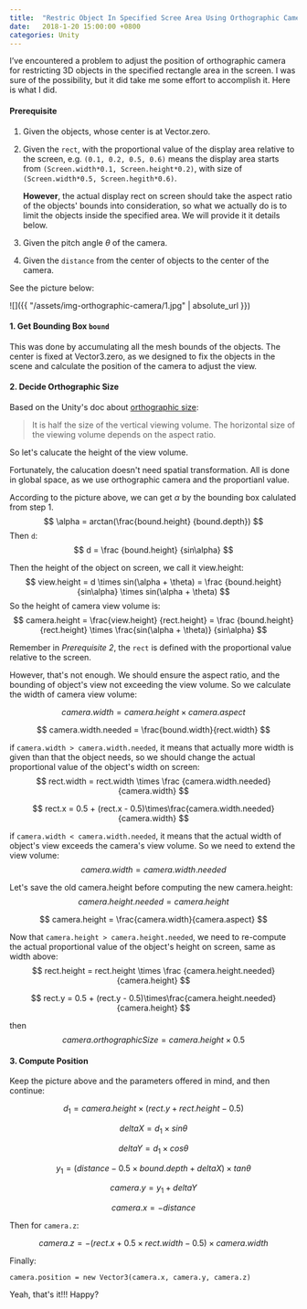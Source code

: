 ```yaml
---
title:  "Restric Object In Specified Scree Area Using Orthographic Camera"
date:   2018-1-20 15:00:00 +0800
categories: Unity
---
```




I’ve encountered a problem to adjust the position of orthographic camera for restricting 3D objects in the specified rectangle area in the screen. I was sure of the possibility, but it did take me some effort to accomplish it. Here is what I did.

#### Prerequisite

1. Given the objects, whose center is at Vector.zero.

2. Given the `rect`, with the proportional value of the display area relative to the screen, e.g. `(0.1, 0.2, 0.5, 0.6)` means the display area starts from `(Screen.width*0.1, Screen.height*0.2)`, with size of `(Screen.width*0.5, Screen.hegith*0.6)`.

   **However**, the actual display rect on screen should take the aspect ratio of the objects' bounds into consideration, so what we actually do is to limit the objects inside the specified area. We will provide it it details below.

3. Given the pitch angle $\theta$  of the camera.

4. Given the `distance` from the center of objects to the center of the camera.

See the picture below:

![]({{ "/assets/img-orthographic-camera/1.jpg" | absolute_url }})

#### 1. Get Bounding Box `bound`

This was done by accumulating all the mesh bounds of the objects. The center is fixed at Vector3.zero, as we designed to fix the objects in the scene and calculate the position of the camera to adjust the view.

#### 2.  Decide Orthographic Size

Based on the Unity's doc about [orthographic size](https://docs.unity3d.com/ScriptReference/Camera-orthographicSize.html):

> It is half the size of the vertical viewing volume. The horizontal size of the viewing volume depends on the aspect ratio.

So let's calucate the height of the view volume. 

Fortunately, the calucation doesn't need spatial transformation. All is done in global space, as we use orthographic camera and the proportianl value.

According to the picture above, we can get $\alpha$ by the bounding box calulated from step 1. 
$$
\alpha = arctan(\frac{bound.height} {bound.depth})
$$
Then `d`:
$$
d = \frac {bound.height} {sin\alpha}
$$

Then the height of the object on screen, we call it view.height: 
$$
view.height = d \times sin(\alpha + \theta) = \frac {bound.height}{sin\alpha} \times sin(\alpha + \theta)
$$
So the height of camera view volume is:
$$
camera.height = \frac{view.height} {rect.height} = \frac {bound.height} {rect.height} \times \frac{sin(\alpha + \theta)} {sin\alpha}
$$

Remember in *Prerequisite 2*, the `rect` is defined with the proportional value relative to the screen.

However, that's not enough. We should ensure the aspect ratio, and the bounding of object's view not exceeding the view volume. So we calculate the width of camera view volume: 

$$
camera.width = camera.height \times camera.aspect
$$

$$
camera.width.needed = \frac{bound.width}{rect.width}
$$

if `camera.width > camera.width.needed`, it means that actually more width is given than that the object needs, so we should change the actual proportional value of the object's width on screen:
$$
rect.width = rect.width \times \frac {camera.width.needed}{camera.width}
$$

$$
rect.x = 0.5 + (rect.x - 0.5)\times\frac{camera.width.needed}{camera.width}
$$

if `camera.width < camera.width.needed`, it means that the actual width of object's view exceeds the camera's view volume. So we need to extend the view volume:
$$
camera.width = camera.width.needed
$$

Let's save the old camera.height before computing the new camera.height:
$$
camera.height.needed = camera.height
$$

$$
camera.height = \frac{camera.width}{camera.aspect}
$$

Now that `camera.height > camera.height.needed`, we need to re-compute the actual proportional value of the object's height on screen, same as width above:
$$
rect.height = rect.height \times \frac {camera.height.needed}{camera.height}
$$

$$
rect.y = 0.5 + (rect.y - 0.5)\times\frac{camera.height.needed}{camera.height}
$$

then
$$
camera.orthographicSize = camera.height \times 0.5
$$

#### 3. Compute Position

Keep the picture above and the parameters offered in mind, and then continue:

$$
d_1 = camera.height \times (rect.y+rect.height-0.5)
$$

$$
deltaX = d_1 \times sin\theta
$$

$$
deltaY = d_1 \times cos\theta
$$

$$
y_1 = (distance - 0.5 \times bound.depth + deltaX) \times tan\theta
$$

$$
camera.y = y_1 + deltaY
$$

$$
camera.x = -distance
$$

Then for `camera.z`:

$$
camera.z = - (rect.x + 0.5 \times rect.width - 0.5) \times camera.width
$$

Finally:

```
camera.position = new Vector3(camera.x, camera.y, camera.z)
```



Yeah, that's it!!! Happy?